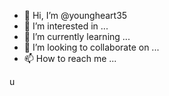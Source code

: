 - 👋 Hi, I’m @youngheart35
- 👀 I’m interested in ...
- 🌱 I’m currently learning ...
- 💞️ I’m looking to collaborate on ...
- 📫 How to reach me ...

<!---
youngheart35/youngheart35 is a ✨ special ✨ repository because its `README.md` (this file) appears on your GitHub profile.
You can click the Preview link to take a look at your changes.
--->u

